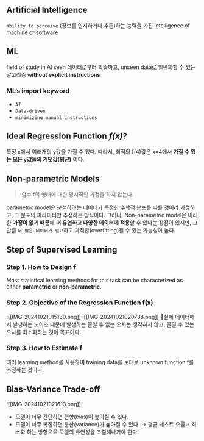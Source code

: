 ## Artificial Intelligence
`ability to perceive`
(정보를 인지하거나 추론)하는 능력을 가진 intelligence of machine or software
## ML
field of study in AI 
seen 데이터로부터 학습하고, unseen data로 일반화할 수 있는 알고리즘
**without explicit instructions**
### ML’s import keyword
- `AI`
- `Data-driven`
- `minimizing manual instructions`
## Ideal Regression Function *f(x)*?
특정 x에서 여러개의 y값을 가질 수 있다. 
따라서, 최적의 f(4)값은 x=4에서 **가질 수 있는 모든 y값들의 기댓값(평균)** 이다. 
## Non-parametric Models
> 함수 f의 형태에 대한 명시적인 가정을 하지 않는다. 

parametric model은 분석하려는 데이터가 특정한 수학적 분포를 따를 것이라 가정하고, 그 분포의 파라미터만 추정하는 방식이다. 
그러나, Non-parametric model은 이러한 **가정이 없기 때문**에 **더 유연하고 다양한 데이터에 적용**할 수 있다는 장점이 있지만, 그만큼 `더 많은 데이터가 필요`하고 과적합(overfitting)될 수 있는 가능성이 높다. 

## Step of Supervised Learning
### Step 1. How to Design f
Most statistical learning methods for this task can be characterized as either **parametric** or **non-parametric**.
### Step 2. Objective of the Regression Function f(x)
![[IMG-20241021015130.png]]
![[IMG-20241021020738.png]]
실제 데이터에서 발생하는 노이즈 때문에 발생하는 줄일 수 없는 오차는 생각하지 않고, 
줄일 수 있는 오차를 최소화하는 것이 목표이다. 
### Step 3. How to Estimate f
여러 learning method를 사용하여 training data를 토대로 unknown function f를 추정하는 것이다.
## Bias-Variance Trade-off
![[IMG-20241021021613.png]]
- 모델이 너무 간단하면 편향(bias)이 높아질 수 있다. 
- 모델이 너무 복잡하면 분산(variance)가 높아질 수 있다. 
  → 평균 테스트 오률ㄹ 최소화 하는 방향으로 모델의 유연성을 조절해나가야 한다. 

